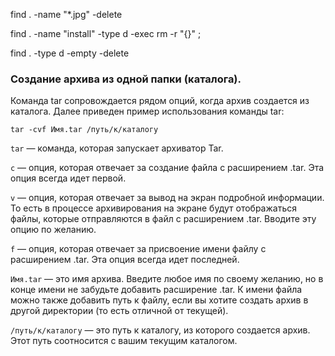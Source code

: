 find . -name "*.jpg" -delete

find . -name "install" -type d -exec rm -r "{}" \;

find . -type d -empty -delete

### Создание архива из одной папки (каталога).

Команда tar сопровождается рядом опций, когда архив создается из каталога. Далее приведен пример использования команды tar:

`tar -cvf Имя.tar /путь/к/каталогу`

`tar` — команда, которая запускает архиватор Tar.

`c` — опция, которая отвечает за создание файла с расширением .tar. Эта опция всегда идет первой.

`v` — опция, которая отвечает за вывод на экран подробной информации. То есть в процессе архивирования на экране будут отображаться файлы, которые отправляются в файл с расширением .tar. Вводите эту опцию по желанию.

`f` — опция, которая отвечает за присвоение имени файлу с расширением .tar. Эта опция всегда идет последней.

`Имя.tar` — это имя архива. Введите любое имя по своему желанию, но в конце имени не забудьте добавить расширение .tar. К имени файла можно также добавить путь к файлу, если вы хотите создать архив в другой директории (то есть отличной от текущей).

`/путь/к/каталогу` — это путь к каталогу, из которого создается архив. Этот путь соотносится с вашим текущим каталогом.
